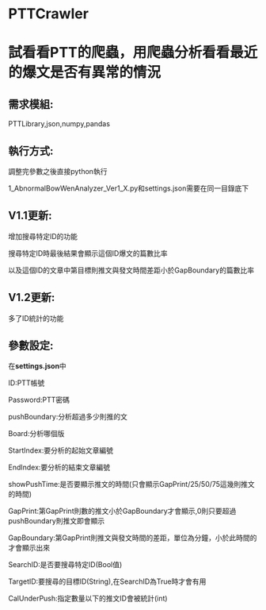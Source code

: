 # PTTCrawler
試看看PTT的爬蟲，用爬蟲分析看看最近的爆文是否有異常的情況
==

需求模組:
--
PTTLibrary,json,numpy,pandas

執行方式:
-
調整完參數之後直接python執行

1_AbnormalBowWenAnalyzer_Ver1_X.py和settings.json需要在同一目錄底下

V1.1更新:
-
增加搜尋特定ID的功能

搜尋特定ID時最後結果會顯示這個ID爆文的篇數比率

以及這個ID的文章中第目標則推文與發文時間差距小於GapBoundary的篇數比率

V1.2更新:
-
多了ID統計的功能


參數設定: 
--
在**settings.json**中

ID:PTT帳號

Password:PTT密碼

pushBoundary:分析超過多少則推的文

Board:分析哪個版

StartIndex:要分析的起始文章編號

EndIndex:要分析的結束文章編號

showPushTime:是否要顯示推文的時間(只會顯示GapPrint/25/50/75這幾則推文的時間)

GapPrint:第GapPrint則數的推文小於GapBoundary才會顯示,0則只要超過pushBoundary則推文即會顯示

GapBoundary:第GapPrint則推文與發文時間的差距，單位為分鐘，小於此時間的才會顯示出來

SearchID:是否要搜尋特定ID(Bool值)

TargetID:要搜尋的目標ID(String),在SearchID為True時才會有用

CalUnderPush:指定數量以下的推文ID會被統計(int)
